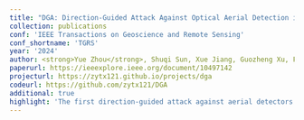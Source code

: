 ```yaml
---
title: "DGA: Direction-Guided Attack Against Optical Aerial Detection in Camera Shooting Direction-Agnostic Scenarios"
collection: publications
conf: 'IEEE Transactions on Geoscience and Remote Sensing'
conf_shortname: 'TGRS'
year: '2024'
author: <strong>Yue Zhou</strong>, Shuqi Sun, Xue Jiang, Guozheng Xu, Fengyuan Hu, Ze Zhang, Xingzhao Liu
paperurl: https://ieeexplore.ieee.org/document/10497142
projecturl: https://zytx121.github.io/projects/dga
codeurl: https://github.com/zytx121/DGA
additional: true
highlight: 'The first direction-guided attack against aerial detectors.'
---
```


